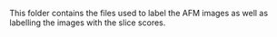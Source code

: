 This folder contains the files used to label the AFM images as well as labelling the images with the slice scores. 
